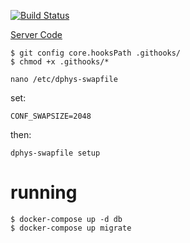 [![Build Status](https://github.com/maxisme/idmyteam-client/workflows/ID%20My%20Team%20Client/badge.svg)](https://github.com/maxisme/idmyteam-client/actions)


[Server Code](https://github.com/maxisme/idmyteam-server)
```
$ git config core.hooksPath .githooks/
$ chmod +x .githooks/*
```

```
nano /etc/dphys-swapfile
```
set:
```
CONF_SWAPSIZE=2048
```

then:
```
dphys-swapfile setup
```

# running
```
$ docker-compose up -d db
$ docker-compose up migrate
```